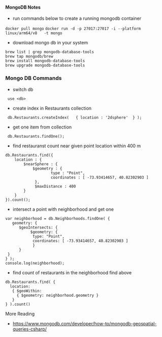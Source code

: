 
<h4> MongoDB Notes </h4>

- run commands below to create a running mongodb container

```docker pull mongo```
```docker run -d -p 27017:27017 -i --platform linux/arm64/v8   -t mongo ```

- download mongo db in your system 

```
brew list | grep mongodb-database-tools
brew tap mongodb/brew
brew install mongodb-database-tools
brew upgrade mongodb-database-tools

```

### Mongo DB Commands

- switch db

``` use <db>``` 

- create index in Restaurants collection 

``` db.Restaurants.createIndex(   { location : '2dsphere'  } );``` 

- get one item from collection

``` db.Restaurants.findOne();``` 

- find restauranst count near given point location within 400 m
``` 
db.Restaurants.find({    
    location : {
        $nearSphere : {
            $geometry : {
                    type : "Point",
                    coordinates : [ -73.93414657, 40.82302903 ]
             },
             $maxDistance : 400
        }
    }   
}).count();
```

- intersect a point with neighborhood and get one

```
var neighborhood = db.Neighborhoods.findOne( { 
   geometry: { 
      $geoIntersects: { 
           $geometry: { 
            type: "Point", 
            coordinates: [ -73.93414657, 40.82302903 ]
            } 
      } 
 } 
} );
console.log(neighborhood);
```

- find count of restaurants in the neighborhood find above

```
db.Restaurants.find( { 
  location: 
   { $geoWithin:
     { $geometry: neighborhood.geometry } 
   } 
} ).count()
```

More Reading
- https://www.mongodb.com/developer/how-to/mongodb-geospatial-queries-csharp/

